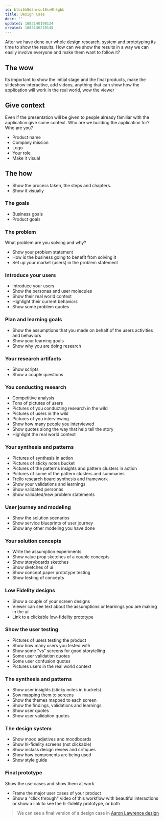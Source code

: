 ```yaml
---
id: btbi6h0d5nrsu18sv9h5gbb
title: Design Case
desc: ''
updated: 1683140198134
created: 1683136239145
---
```


After we have done our whole design research, system and prototyping its time to show the results. How can we show the results in a way we can easily involve everyone and make them want to follow it?

## The wow

Its important to show the initial stage and the final products, make the slideshow interactive, add videos, anything that can show how the application will work in the real world, wow the viewer

## Give context

Even if the presentation will be given to people already familiar with the application give some context. Who are we building the application for? Who are you?

* Product name
* Company mission
* Logo
* Your role
* Make it visual

## The how

* Show the process taken, the steps and chapters. 
* Show it visually

### The goals

* Business goals
* Product goals

### The problem

What problem are you solving and why?

* Show your problem statement
* How is the business going to benefit from solving it
* Set up your market (users) in the problem statement

### Introduce your users

* Introduce your users
* Show the personas and user molecules
* Show their real world context
* Highlight their current behaviors
* Show some problem quotes

### Plan and learning goals

* Show the assumptions that you made on behalf of the users activities and behaviors
* Show your learning goals
* Show why you are doing research

### Your research artifacts

* Show scripts
* Show a couple questions

### You conducting research

* Competitive analysis
* Tons of pictures of users
* Pictures of you conducting research in the wild
* Pictures of users in the wild
* Pictures of you interviewing
* Show how many people you interviewed
* Show quotes along the way that help tell the story
* Highlight the real world context

### Your synthesis and patterns

* Pictures of synthesis in action
* Pictures of sticky notes bucket
* Pictures of the patterns insights and pattern clusters in action
* Pictures of some of the pattern clusters and summaries
* Trello research board synthesis and framework
* Show your validations and learnings
* Show validated personas
* Show validated/new problem statements

### User journey and modeling

* Show the solution scenarios
* Show service blueprints of user journey
* Show any other modeling you have done

### Your solution concepts

* Write the assumption experiments
* Show value prop sketches of a couple concepts
* Show storyboards sketches
* Show sketches of ui
* Show concept paper prototype testing
* Show testing of concepts

### Low Fidelity designs

* Show a couple of your screen designs
* Viewer can see text about the assumptions or learnings you are making in the ui
* Link to a clickable low-fidelity prototype

### Show the user testing

* Pictures of users testing the product
* Show how many users you tested with
* Show some "vs" screens for good storytelling
* Some user validation quotes
* Some user confusion quotes
* Pictures users in the real world context

### The synthesis and patterns

* Show user insights (sticky notes in buckets)
* Sow mapping them to screens
* Show the themes mapped to each screen
* Show the findings, validations and learnings
* Show user quotes
* Show user validation quotes

### The design system

* Show mood adjetives and moodboards
* Show hi-fidelity screens (not clickable)
* Show inclass design review and critiques
* Show how components are being used
* Show style guide

### Final prototype

Show the use cases and show them at work

* Frame the major user cases of your product
* Show a "click through" video of this workflow with beautiful interactions or show a link to see the hi-fidelity prototype, or both

> We can see a final version of a design case in [Aaron Lawrence design](http://www.aaronlawrencedesign.com/aaron-lawrence-ux-and-ui-designer-in-sf.html)





